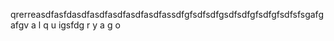 qrerreasdfasfdasdfasdfasdfasdfasdfassdfgfsdfsdfgsdfsdfgfsdfgfsdfsfsgafgafgv
a
l
q
u
igsfdg
r
y
a
g
o
